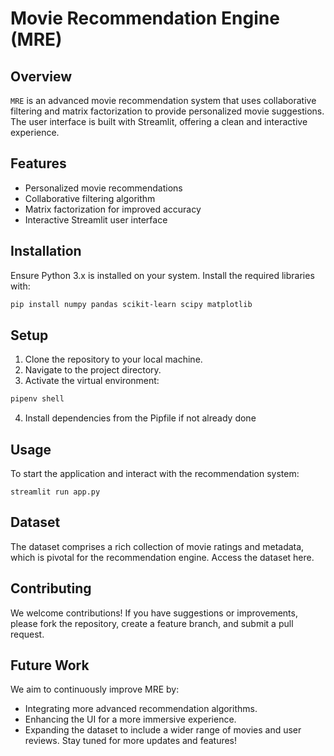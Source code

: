 # Movie Recommendation Engine (MRE)

## Overview
`MRE` is an advanced movie recommendation system that uses collaborative filtering and matrix factorization to provide personalized movie suggestions. The user interface is built with Streamlit, offering a clean and interactive experience.

## Features
- Personalized movie recommendations
- Collaborative filtering algorithm
- Matrix factorization for improved accuracy
- Interactive Streamlit user interface

## Installation
Ensure Python 3.x is installed on your system. Install the required libraries with:

```bash
pip install numpy pandas scikit-learn scipy matplotlib
```
## Setup
1. Clone the repository to your local machine.
2. Navigate to the project directory.
3. Activate the virtual environment: 
```bash
pipenv shell
```
4. Install dependencies from the Pipfile if not already done

## Usage
To start the application and interact with the recommendation system:
```
streamlit run app.py
```

## Dataset
The dataset comprises a rich collection of movie ratings and metadata, which is pivotal for the recommendation engine. Access the dataset here.

## Contributing
We welcome contributions! If you have suggestions or improvements, please fork the repository, create a feature branch, and submit a pull request.

## Future Work
We aim to continuously improve MRE by:

- Integrating more advanced recommendation algorithms.
- Enhancing the UI for a more immersive experience.
- Expanding the dataset to include a wider range of movies and user reviews.
Stay tuned for more updates and features!







